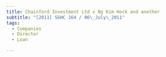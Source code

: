 ```yaml
---
title: Chainford Investment Ltd v Ng Kim Hock and another
subtitle: "[2011] SGHC 164 / 06\_July\_2011"
tags:
  - Companies
  - Director
  - Loan

---
```


